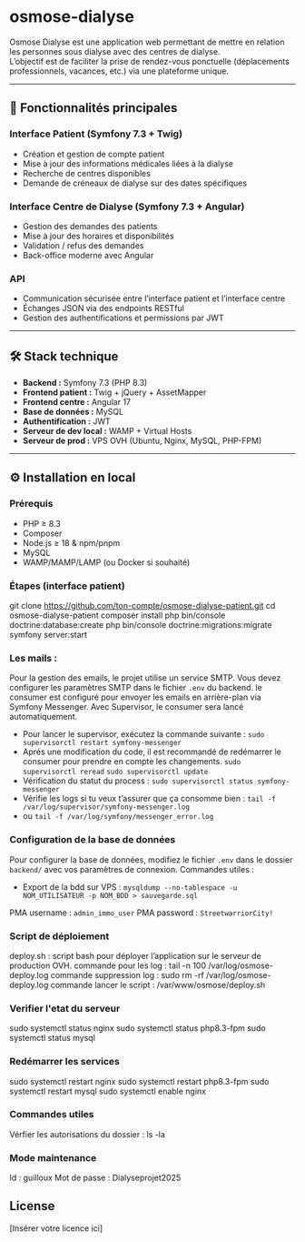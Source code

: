 # osmose-dialyse

Osmose Dialyse est une application web permettant de mettre en relation les personnes sous dialyse avec des centres de dialyse.  
L’objectif est de faciliter la prise de rendez-vous ponctuelle (déplacements professionnels, vacances, etc.) via une plateforme unique.

---

## 🚀 Fonctionnalités principales

### Interface Patient (Symfony 7.3 + Twig)
- Création et gestion de compte patient
- Mise à jour des informations médicales liées à la dialyse
- Recherche de centres disponibles
- Demande de créneaux de dialyse sur des dates spécifiques

### Interface Centre de Dialyse (Symfony 7.3 + Angular)
- Gestion des demandes des patients
- Mise à jour des horaires et disponibilités
- Validation / refus des demandes
- Back-office moderne avec Angular

### API
- Communication sécurisée entre l’interface patient et l’interface centre
- Échanges JSON via des endpoints RESTful
- Gestion des authentifications et permissions par JWT

---

## 🛠️ Stack technique

- **Backend :** Symfony 7.3 (PHP 8.3)
- **Frontend patient :** Twig + jQuery + AssetMapper
- **Frontend centre :** Angular 17
- **Base de données :** MySQL
- **Authentification :** JWT
- **Serveur de dev local :** WAMP + Virtual Hosts
- **Serveur de prod :** VPS OVH (Ubuntu, Nginx, MySQL, PHP-FPM)

---

## ⚙️ Installation en local

### Prérequis
- PHP ≥ 8.3
- Composer
- Node.js ≥ 18 & npm/pnpm
- MySQL
- WAMP/MAMP/LAMP (ou Docker si souhaité)

### Étapes (interface patient)

git clone https://github.com/ton-compte/osmose-dialyse-patient.git
cd osmose-dialyse-patient
composer install
php bin/console doctrine:database:create
php bin/console doctrine:migrations:migrate
symfony server:start


### Les mails :

Pour la gestion des emails, le projet utilise un service SMTP. Vous devez configurer les paramètres SMTP dans le fichier
`.env` du backend.
le consumer est configuré pour envoyer les emails en arrière-plan via Symfony Messenger. Avec Supervisor, le consumer
sera lancé automatiquement.

- Pour lancer le supervisor, exécutez la commande suivante :
  `sudo supervisorctl restart symfony-messenger`
- Aprés une modification du code, il est recommandé de redémarrer le consumer pour prendre en compte les changements.
  `sudo supervisorctl reread`
  `sudo supervisorctl update`
- Vérification du statut du process :
  `sudo supervisorctl status symfony-messenger`
- Vérifie les logs si tu veux t’assurer que ça consomme bien :
  `tail -f /var/log/supervisor/symfony-messenger.log`
- ou
  `tail -f /var/log/symfony/messenger_error.log`

### Configuration de la base de données

Pour configurer la base de données, modifiez le fichier `.env` dans le dossier `backend/` avec vos paramètres de
connexion.
Commandes utiles :

- Export de la bdd sur VPS : `mysqldump --no-tablespace -u NOM_UTILISATEUR -p NOM_BDD > sauvegarde.sql`

PMA username : `admin_immo_user`
PMA password : `StreetwarriorCity!`

### Script de déploiement
deploy.sh : script bash pour déployer l’application sur le serveur de production OVH.
commande pour les log : tail -n 100 /var/log/osmose-deploy.log
commande suppression log : sudo rm -rf /var/log/osmose-deploy.log
commande lancer le script : /var/www/osmose/deploy.sh

### Verifier l'etat du serveur
sudo systemctl status nginx
sudo systemctl status php8.3-fpm
sudo systemctl status mysql
### Redémarrer les services
sudo systemctl restart nginx
sudo systemctl restart php8.3-fpm
sudo systemctl restart mysql
sudo systemctl enable nginx

### Commandes utiles
Vérfier les autorisations du dossier : ls -la 

### Mode maintenance
Id : guilloux
Mot de passe : Dialyseprojet2025

## License
[Insérer votre licence ici]